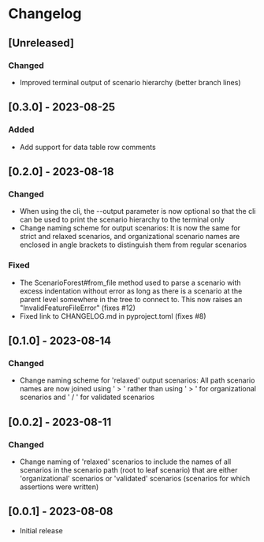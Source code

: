 # Changelog

## [Unreleased]

### Changed

- Improved terminal output of scenario hierarchy (better branch lines)

## [0.3.0] - 2023-08-25

### Added

- Add support for data table row comments

## [0.2.0] - 2023-08-18

### Changed

- When using the cli, the --output parameter is now optional so that the cli can be used to print the scenario hierarchy to the terminal only
- Change naming scheme for output scenarios: It is now the same for strict and relaxed scenarios, and organizational scenario names are enclosed in angle brackets to distinguish them from regular scenarios

### Fixed

- The ScenarioForest#from_file method used to parse a scenario with excess indentation without error as long as there is a scenario at the parent level somewhere in the tree to connect to. This now raises an "InvalidFeatureFileError" (fixes #12)
- Fixed link to CHANGELOG.md in pyproject.toml (fixes #8)

## [0.1.0] - 2023-08-14

### Changed

- Change naming scheme for 'relaxed' output scenarios: All path scenario names are now joined using ' > ' rather than using ' > ' for organizational scenarios and ' / ' for validated scenarios

## [0.0.2] - 2023-08-11

### Changed

- Change naming of 'relaxed' scenarios to include the names of all scenarios in the scenario path (root to leaf scenario) that are either 'organizational' scenarios or 'validated' scenarios (scenarios for which assertions were written)

## [0.0.1] - 2023-08-08

- Initial release
